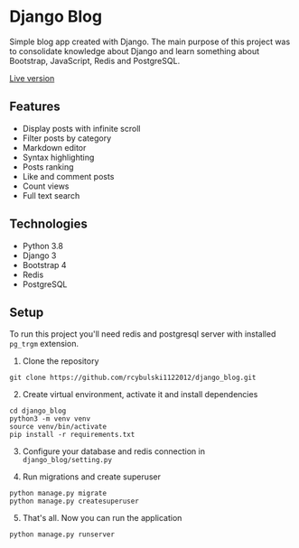 # Django Blog
Simple blog app created with Django. The main purpose of this project 
was to consolidate knowledge about Django
and learn something about Bootstrap, JavaScript, Redis and PostgreSQL.

[Live version](https://rcybulski.herokuapp.com/)

## Features
* Display posts with infinite scroll
* Filter posts by category
* Markdown editor
* Syntax highlighting
* Posts ranking
* Like and comment posts
* Count views
* Full text search

## Technologies
* Python 3.8
* Django 3
* Bootstrap 4
* Redis
* PostgreSQL

## Setup
To run this project you'll need redis and postgresql server with installed
`pg_trgm` extension.
1. Clone the repository
```
git clone https://github.com/rcybulski1122012/django_blog.git
```
2. Create virtual environment, activate it and install dependencies
```
cd django_blog
python3 -m venv venv
source venv/bin/activate
pip install -r requirements.txt
```

3. Configure your database and redis connection in `django_blog/setting.py` 
   
4. Run migrations and create superuser
```
python manage.py migrate
python manage.py createsuperuser
```

5. That's all. Now you can run the application
```
python manage.py runserver
```